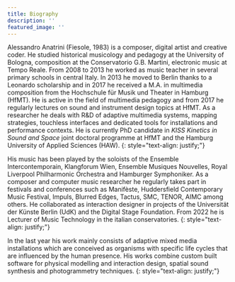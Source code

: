 ```yaml
---
title: Biography
description: ''
featured_image: ''
---
```



Alessandro Anatrini (Fiesole, 1983) is a composer, digital artist and creative coder. He studied historical musicology and pedagogy at the University of Bologna, composition at the Conservatorio G.B. Martini, electronic music at Tempo Reale. 
From 2008 to 2013 he worked as music teacher in several primary schools in central Italy. In 2013 he moved to Berlin thanks to a Leonardo scholarship and in 2017 he received a M.A. in multimedia composition from the Hochschule für Musik und Theater in Hamburg (HfMT).
He is active in the field of multimedia pedagogy and from 2017 he regularly lectures on sound and instrument design topics at HfMT. As a researcher he deals with R&D of adaptive multimedia systems, mapping strategies, touchless interfaces and dedicated tools for installations and performance contexts. He is currently PhD candidate in _KISS Kinetics in Sound and Space_ joint doctoral programme at HfMT and the Hamburg University of Applied Sciences (HAW). 
{: style="text-align: justify;"}

His music has been played by the soloists of the Ensemble Intercontemporain, Klangforum Wien, Ensemble Musiques Nouvelles, Royal Liverpool Philharmonic Orchestra and Hamburger Symphoniker. As a composer and computer music researcher he regularly takes part in festivals and conferences such as Manifèste, Huddersfield Contemporary Music Festival, Impuls, Blurred Edges, Tactus, SMC, TENOR, AIMC among others.
He collaborated as interaction designer in projects of the Universität der Künste Berlin (UdK) and the Digital Stage Foundation. From 2022 he is Lecturer of Music Technology in the italian conservatories.
{: style="text-align: justify;"}

In the last year his work mainly consists of adaptive mixed media installations which are conceived as organisms with specific life cycles that are influenced by the human presence. His works combine custom built software for physical modelling and interaction design, spatial sound synthesis and photogrammetry techniques.
{: style="text-align: justify;"}